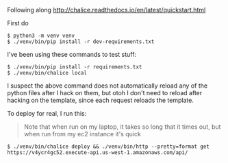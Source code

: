 Following along http://chalice.readthedocs.io/en/latest/quickstart.html

First do

    $ python3 -m venv venv
    $ ./venv/bin/pip install -r dev-requirements.txt

I've been using these commands to test stuff:

    $ ./venv/bin/pip install -r requirements.txt
    $ ./venv/bin/chalice local

I suspect the above command does not automatically reload any of the python files after I hack on them, but otoh I don't need to reload after hacking on the template, since each request reloads the template.

To deploy for real, I run this:

> Note that when run on my laptop, it takes so long that it times out, but when run from my ec2 instance it's quick


    $ ./venv/bin/chalice deploy && ./venv/bin/http --pretty=format get https://v4ycr4gc52.execute-api.us-west-1.amazonaws.com/api/
